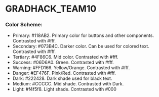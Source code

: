 # GRADHACK_TEAM10

### Color Scheme:

* Primary: #118AB2. Primary color for buttons and other components. Contrasted with #fff.
* Secondary: #073B4C. Darker color. Can be used for colored text. Contrasted with #fff.
* Tertiary: #4F86C6. Mid color. Contrasted with #fff.
* Success: #06D6A0. Green. Contrasted with #fff.
* Warning: #FFD166. Yellow/Orange. Contrasted with #fff.
* Danger: #EF476F. Pink/Red. Contrasted with #fff.
* Dark: #222428. Dark shade used for black text.
* Medium: #CCCCC. Mid shade. Contrasted with Dark.
* Light: #f4f5f8. Light shade. Contrasted with #000
